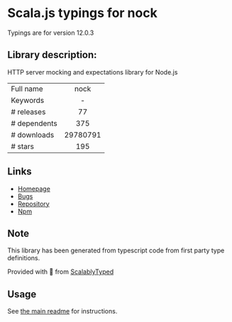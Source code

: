 
# Scala.js typings for nock

Typings are for version 12.0.3

## Library description:
HTTP server mocking and expectations library for Node.js

|                    |                 |
| ------------------ | :-------------: |
| Full name          | nock |
| Keywords           | - |
| # releases         | 77 |
| # dependents       | 375 |
| # downloads        | 29780791 |
| # stars            | 195 |

## Links
- [Homepage](https://github.com/nock/nock#readme)
- [Bugs](http://github.com/nock/nock/issues)
- [Repository](https://github.com/nock/nock)
- [Npm](https://www.npmjs.com/package/nock)
    


## Note
This library has been generated from typescript code from first party type definitions.

Provided with :purple_heart: from [ScalablyTyped](https://github.com/oyvindberg/ScalablyTyped)

## Usage
See [the main readme](../../readme.md) for instructions.


